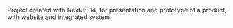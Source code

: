 Project created with NextJS 14, for presentation and prototype of a product, with website and integrated system.
